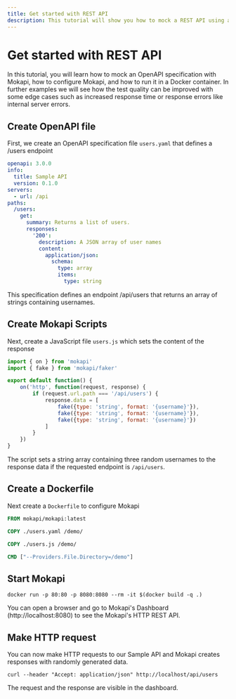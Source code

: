```yaml
---
title: Get started with REST API
description: This tutorial will show you how to mock a REST API using an OpenAPI specification.
---
```

# Get started with REST API

In this tutorial, you will learn how to mock an OpenAPI specification with Mokapi, how to configure Mokapi, 
and how to run it in a Docker container. In further examples we will see how the test quality can be improved with some 
edge cases such as increased response time or response errors like internal server errors.

## Create OpenAPI file

First, we create an OpenAPI specification file `users.yaml` that defines a /users endpoint

```yaml
openapi: 3.0.0
info:
  title: Sample API
  version: 0.1.0
servers:
  - url: /api
paths:
  /users:
    get:
      summary: Returns a list of users.
      responses:
        '200': 
          description: A JSON array of user names
          content:
            application/json:
              schema: 
                type: array
                items: 
                  type: string
```
This specification defines an endpoint /api/users that returns an array of strings containing usernames.

## Create Mokapi Scripts
Next, create a JavaScript file `users.js` which sets the content of the response

```javascript
import { on } from 'mokapi'
import { fake } from 'mokapi/faker'

export default function() {
    on('http', function(request, response) {
        if (request.url.path === '/api/users') {
            response.data = [
                fake({type: 'string', format: '{username}'}),
                fake({type: 'string', format: '{username}'}),
                fake({type: 'string', format: '{username}'})
            ]
        }
    })
}
```
The script sets a string array containing three random usernames to the response data if the requested endpoint is `/api/users`.

## Create a Dockerfile
Next create a `Dockerfile` to configure Mokapi
```dockerfile
FROM mokapi/mokapi:latest

COPY ./users.yaml /demo/

COPY ./users.js /demo/

CMD ["--Providers.File.Directory=/demo"]
```

## Start Mokapi

```
docker run -p 80:80 -p 8080:8080 --rm -it $(docker build -q .)
```
You can open a browser and go to Mokapi's Dashboard (http://localhost:8080) to see the Mokapi's HTTP REST API.

## Make HTTP request
You can now make HTTP requests to our Sample API and Mokapi creates responses with randomly generated data.

```
curl --header "Accept: application/json" http://localhost/api/users
```
The request and the response are visible in the dashboard.